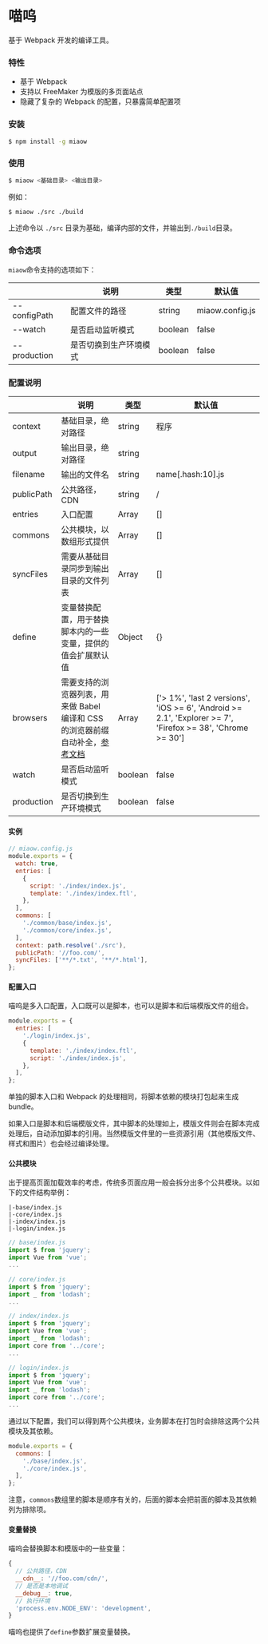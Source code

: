 # 喵呜

基于 Webpack 开发的编译工具。

### 特性

* 基于 Webpack
* 支持以 FreeMaker 为模版的多页面站点
* 隐藏了复杂的 Webpack 的配置，只暴露简单配置项

### 安装

```bash
$ npm install -g miaow
```

### 使用

```bash
$ miaow <基础目录> <输出目录>
```

例如：

```bash
$ miaow ./src ./build
```

上述命令以 `./src` 目录为基础，编译内部的文件，并输出到`./build`目录。

### 命令选项

`miaow`命令支持的选项如下：

|              | 说明          | 类型      | 默认值             |
| ------------ | ----------- | ------- | --------------- |
| --configPath | 配置文件的路径     | string  | miaow.config.js |
| --watch      | 是否启动监听模式    | boolean | false           |
| --production | 是否切换到生产环境模式 | boolean | false           |

### 配置说明

|            | 说明                                       | 类型      | 默认值                                      |
| ---------- | ---------------------------------------- | ------- | ---------------------------------------- |
| context    | 基础目录，绝对路径                                | string  | 程序                                       |
| output     | 输出目录，绝对路径                                | string  |                                          |
| filename   | 输出的文件名                                   | string  | name[.hash:10].js                        |
| publicPath | 公共路径，CDN                                 | string  | /                                        |
| entries    | 入口配置                                     | Array   | []                                       |
| commons    | 公共模块，以数组形式提供                             | Array   | []                                       |
| syncFiles  | 需要从基础目录同步到输出目录的文件列表                      | Array   | []                                       |
| define     | 变量替换配置，用于替换脚本内的一些变量，提供的值会扩展默认值           | Object  | {}                                       |
| browsers   | 需要支持的浏览器列表，用来做 Babel 编译和 CSS 的浏览器前缀自动补全，[参考文档](https://github.com/ai/browserslist) | Array   | ['> 1%', 'last 2 versions', 'iOS >= 6', 'Android >= 2.1', 'Explorer >= 7', 'Firefox >= 38', 'Chrome >= 30'] |
| watch      | 是否启动监听模式                                 | boolean | false                                    |
| production | 是否切换到生产环境模式                              | boolean | false                                    |

#### 实例

```javascript
// miaow.config.js
module.exports = {
  watch: true,
  entries: [
    {
      script: './index/index.js',
      template: './index/index.ftl',
    },
  ],
  commons: [
    './common/base/index.js',
    './common/core/index.js',
  ],
  context: path.resolve('./src'),
  publicPath: '//foo.com/',
  syncFiles: ['**/*.txt', '**/*.html'],
};
```

#### 配置入口

喵呜是多入口配置，入口既可以是脚本，也可以是脚本和后端模版文件的组合。

```js
module.exports = {
  entries: [
    './login/index.js',
    {
      template: './index/index.ftl',
      script: './index/index.js',
    },
  ],
};
```

单独的脚本入口和 Webpack 的处理相同，将脚本依赖的模块打包起来生成 bundle。

如果入口是脚本和后端模版文件，其中脚本的处理如上，模版文件则会在脚本完成处理后，自动添加脚本的引用。当然模版文件里的一些资源引用（其他模版文件、样式和图片）也会经过编译处理。

#### 公共模块

出于提高页面加载效率的考虑，传统多页面应用一般会拆分出多个公共模块。以如下的文件结构举例：

```
|-base/index.js
|-core/index.js
|-index/index.js
|-login/index.js
```

```javascript
// base/index.js
import $ from 'jquery';
import Vue from 'vue';
...
```

```javascript
// core/index.js
import $ from 'jquery';
import _ from 'lodash';
...
```

```javascript
// index/index.js
import $ from 'jquery';
import Vue from 'vue';
import _ from 'lodash';
import core from '../core';
...
```

```javascript
// login/index.js
import $ from 'jquery';
import Vue from 'vue';
import _ from 'lodash';
import core from '../core';
...
```

通过以下配置，我们可以得到两个公共模块，业务脚本在打包时会排除这两个公共模块及其依赖。

```javascript
module.exports = {
  commons: [
    './base/index.js',
    './core/index.js',
  ],
};
```

注意，`commons`数组里的脚本是顺序有关的，后面的脚本会把前面的脚本及其依赖列为排除项。

#### 变量替换

喵呜会替换脚本和模版中的一些变量：

```javascript
{
  // 公共路径，CDN
  __cdn__: '//foo.com/cdn/',
  // 是否是本地调试
  __debug__: true,
  // 执行环境
  'process.env.NODE_ENV': 'development',
}
```

喵呜也提供了`define`参数扩展变量替换。
